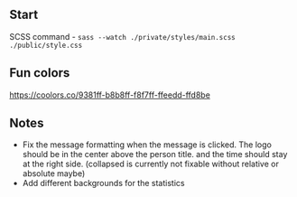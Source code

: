 ## Start

SCSS command - `sass --watch ./private/styles/main.scss ./public/style.css`

## Fun colors

https://coolors.co/9381ff-b8b8ff-f8f7ff-ffeedd-ffd8be

## Notes

- Fix the message formatting when the message is clicked. The logo should be in the center above the person title. and the time should stay at the right side. (collapsed is currently not fixable without relative or absolute maybe)
- Add different backgrounds for the statistics
